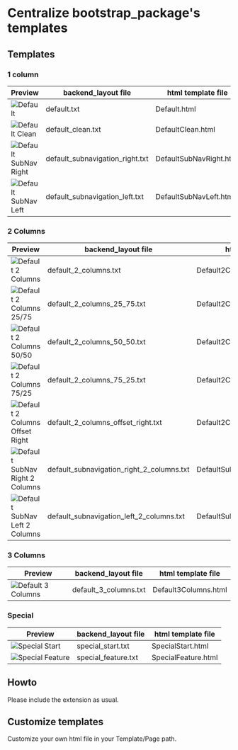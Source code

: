 # Centralize bootstrap_package's templates

## Templates

### 1 column

Preview | backend_layout file | html template file
--------|---------------------|-------------------
![Default][1] | default.txt | Default.html
![Default Clean][2] | default_clean.txt | DefaultClean.html
![Default SubNav Right][3] | default_subnavigation_right.txt | DefaultSubNavRight.html
![Default SubNav Left][4] | default_subnavigation_left.txt | DefaultSubNavLeft.html

### 2 Columns

Preview | backend_layout file | html template file
--------|---------------------|-------------------
![Default 2 Columns][5] | default_2_columns.txt | Default2Columns.html
![Default 2 Columns 25/75][6] | default_2_columns_25_75.txt | Default2Columns2575.html
![Default 2 Columns 50/50][7] | default_2_columns_50_50.txt | Default2Columns5050.html
![Default 2 Columns 75/25][8] | default_2_columns_75_25.txt | Default2Columns7525.html
![Default 2 Columns Offset Right][9] | default_2_columns_offset_right.txt | Default2ColumnsOffsetRight.html
![Default SubNav Right 2 Columns][10] | default_subnavigation_right_2_columns.txt | DefaultSubNavRight2Columns.html
![Default SubNav Left 2 Columns][11] | default_subnavigation_left_2_columns.txt | DefaultSubNavLeft2Columns.html

### 3 Columns

Preview | backend_layout file | html template file
--------|---------------------|-------------------
![Default 3 Columns][12] | default_3_columns.txt | Default3Columns.html

### Special

Preview | backend_layout file | html template file
--------|---------------------|-------------------
![Special Start][13] | special_start.txt | SpecialStart.html
![Special Feature][14] | special_feature.txt | SpecialFeature.html

## Howto

Please include the extension as usual.

## Customize templates

Customize your own html file in your Template/Page path.


[1]: https://raw.githubusercontent.com/ianbogda/bootstrap_package_gabarits/master/Resources/Public/Images/BackendLayouts/default.gif
[2]: https://raw.githubusercontent.com/ianbogda/bootstrap_package_gabarits/master/Resources/Public/Images/BackendLayouts/default_clean.gif
[3]: https://raw.githubusercontent.com/ianbogda/bootstrap_package_gabarits/master/Resources/Public/Images/BackendLayouts/default_subnavigation_right.gif
[4]: https://raw.githubusercontent.com/ianbogda/bootstrap_package_gabarits/master/Resources/Public/Images/BackendLayouts/default_subnavigation_left.gif

[5]: https://raw.githubusercontent.com/ianbogda/bootstrap_package_gabarits/master/Resources/Public/Images/BackendLayouts/default_2_columns.gif
[6]: https://raw.githubusercontent.com/ianbogda/bootstrap_package_gabarits/master/Resources/Public/Images/BackendLayouts/default_2_columns_25_75.gif
[7]: https://raw.githubusercontent.com/ianbogda/bootstrap_package_gabarits/master/Resources/Public/Images/BackendLayouts/default_2_columns_50_50.gif
[8]: https://raw.githubusercontent.com/ianbogda/bootstrap_package_gabarits/master/Resources/Public/Images/BackendLayouts/default_2_columns_75_25.gif
[9]: https://raw.githubusercontent.com/ianbogda/bootstrap_package_gabarits/master/Resources/Public/Images/BackendLayouts/default_2_columns_offset_right.gif
[10]: https://raw.githubusercontent.com/ianbogda/bootstrap_package_gabarits/master/Resources/Public/Images/BackendLayouts/default_subnavigation_right_2_columns.gif
[11]: https://raw.githubusercontent.com/ianbogda/bootstrap_package_gabarits/master/Resources/Public/Images/BackendLayouts/default_subnavigation_left_2_columns.gif

[12]: https://raw.githubusercontent.com/ianbogda/bootstrap_package_gabarits/master/Resources/Public/Images/BackendLayouts/default_3_columns.gif

[13]: https://raw.githubusercontent.com/ianbogda/bootstrap_package_gabarits/master/Resources/Public/Images/BackendLayouts/special_start.gif
[14]: https://raw.githubusercontent.com/ianbogda/bootstrap_package_gabarits/master/Resources/Public/Images/BackendLayouts/special_feature.gif

